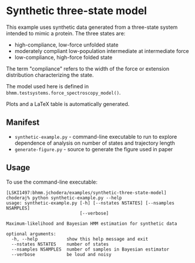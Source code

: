 # Synthetic three-state model

This example uses synthetic data generated from a three-state system intended to mimic a protein.
The three states are:
* high-compliance, low-force unfolded state
* moderately compliant low-population intermediate at intermediate force
* low-compliance, high-force folded state

The term "compliance" refers to the width of the force or extension distribution characterizing the state.

The model used here is defined in `bhmm.testsystems.force_spectroscopy_model()`.

Plots and a LaTeX table is automatically generated.

## Manifest
* `synthetic-example.py` - command-line executable to run to explore dependence of analysis on number of states and trajectory length
* `generate-figure.py` - source to generate the figure used in paper

## Usage

To use the command-line executable:
```
[LSKI1497:bhmm.jchodera/examples/synthetic-three-state-model] choderaj% python synthetic-example.py --help
usage: synthetic-example.py [-h] [--nstates NSTATES] [--nsamples NSAMPLES]
                            [--verbose]

Maximum-likelihood and Bayesian HMM estimation for synthetic data

optional arguments:
  -h, --help           show this help message and exit
  --nstates NSTATES    number of states
  --nsamples NSAMPLES  number of samples in Bayesian estimator
  --verbose            be loud and noisy
```

